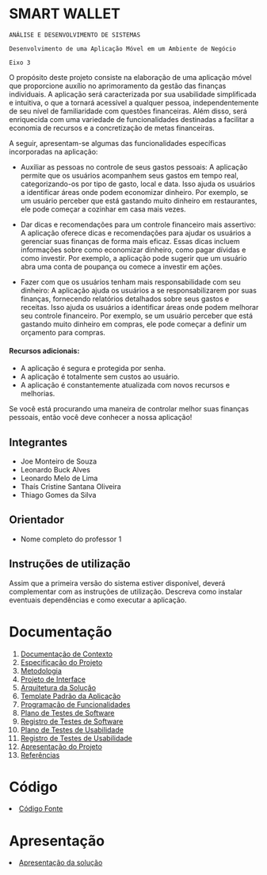 # SMART WALLET

`ANÁLISE E DESENVOLVIMENTO DE SISTEMAS`

`Desenvolvimento de uma Aplicação Móvel em um Ambiente de Negócio`

`Eixo 3`

O propósito deste projeto consiste na elaboração de uma aplicação móvel que proporcione auxílio no aprimoramento da gestão das finanças individuais. A aplicação será caracterizada por sua usabilidade simplificada e intuitiva, o que a tornará acessível a qualquer pessoa, independentemente de seu nível de familiaridade com questões financeiras. Além disso, será enriquecida com uma variedade de funcionalidades destinadas a facilitar a economia de recursos e a concretização de metas financeiras.

A seguir, apresentam-se algumas das funcionalidades específicas incorporadas na aplicação:

* Auxiliar as pessoas no controle de seus gastos pessoais: A aplicação permite que os usuários acompanhem seus gastos em tempo real, categorizando-os por tipo de gasto, local e data. Isso ajuda os usuários a identificar áreas onde podem economizar dinheiro. Por exemplo, se um usuário perceber que está gastando muito dinheiro em restaurantes, ele pode começar a cozinhar em casa mais vezes.

* Dar dicas e recomendações para um controle financeiro mais assertivo: A aplicação oferece dicas e recomendações para ajudar os usuários a gerenciar suas finanças de forma mais eficaz. Essas dicas incluem informações sobre como economizar dinheiro, como pagar dívidas e como investir. Por exemplo, a aplicação pode sugerir que um usuário abra uma conta de poupança ou comece a investir em ações.

* Fazer com que os usuários tenham mais responsabilidade com seu dinheiro: A aplicação ajuda os usuários a se responsabilizarem por suas finanças, fornecendo relatórios detalhados sobre seus gastos e receitas. Isso ajuda os usuários a identificar áreas onde podem melhorar seu controle financeiro. Por exemplo, se um usuário perceber que está gastando muito dinheiro em compras, ele pode começar a definir um orçamento para compras.

#### Recursos adicionais:

* A aplicação é segura e protegida por senha.
* A aplicação é totalmente sem custos ao usuário.
* A aplicação é constantemente atualizada com novos recursos e melhorias.

Se você está procurando uma maneira de controlar melhor suas finanças pessoais, então você deve conhecer a nossa aplicação!


## Integrantes

* Joe Monteiro de Souza
* Leonardo Buck Alves
* Leonardo Melo de Lima
* Thaís Cristine Santana Oliveira
* Thiago Gomes da Silva

## Orientador

* Nome completo do professor 1

## Instruções de utilização

Assim que a primeira versão do sistema estiver disponível, deverá complementar com as instruções de utilização. Descreva como instalar eventuais dependências e como executar a aplicação.

# Documentação

<ol>
<li><a href="docs/01-Documentação de Contexto.md"> Documentação de Contexto</a></li>
<li><a href="docs/02-Especificação do Projeto.md"> Especificação do Projeto</a></li>
<li><a href="docs/03-Metodologia.md"> Metodologia</a></li>
<li><a href="docs/04-Projeto de Interface.md"> Projeto de Interface</a></li>
<li><a href="docs/05-Arquitetura da Solução.md"> Arquitetura da Solução</a></li>
<li><a href="docs/06-Template Padrão da Aplicação.md"> Template Padrão da Aplicação</a></li>
<li><a href="docs/07-Programação de Funcionalidades.md"> Programação de Funcionalidades</a></li>
<li><a href="docs/08-Plano de Testes de Software.md"> Plano de Testes de Software</a></li>
<li><a href="docs/09-Registro de Testes de Software.md"> Registro de Testes de Software</a></li>
<li><a href="docs/10-Plano de Testes de Usabilidade.md"> Plano de Testes de Usabilidade</a></li>
<li><a href="docs/11-Registro de Testes de Usabilidade.md"> Registro de Testes de Usabilidade</a></li>
<li><a href="docs/12-Apresentação do Projeto.md"> Apresentação do Projeto</a></li>
<li><a href="docs/13-Referências.md"> Referências</a></li>
</ol>

# Código

<li><a href="src/README.md"> Código Fonte</a></li>

# Apresentação

<li><a href="presentation/README.md"> Apresentação da solução</a></li>

